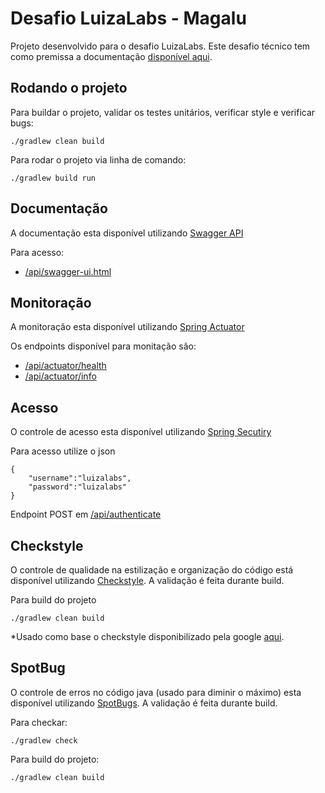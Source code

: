 # Desafio LuizaLabs - Magalu

Projeto desenvolvido para o desafio LuizaLabs. Este desafio técnico tem como premissa a documentação [disponível aqui](https://gist.github.com/Bgouveia/9e043a3eba439489a35e70d1b5ea08ec).

## Rodando o projeto

Para buildar o projeto, validar os testes unitários, verificar style e verificar bugs:
```
./gradlew clean build
```

Para rodar o projeto via linha de comando:

```
./gradlew build run
```

## Documentação

A documentação esta disponível utilizando [Swagger API](https://swagger.io/)

Para acesso:
- [/api/swagger-ui.html](http://localhost:8080/api/swagger-ui.html)

## Monitoração

A monitoração esta disponível utilizando [Spring Actuator](https://docs.spring.io/spring-boot/docs/current/reference/html/production-ready-features.html)

Os endpoints disponível para monitação são:
- [/api/actuator/health](http://localhost:8080/api/actuator/health)
- [/api/actuator/info](http://localhost:8080/api/actuator/info)

## Acesso

O controle de acesso esta disponível utilizando [Spring Secutiry](https://spring.io/projects/spring-security)

Para acesso utilize o json

```
{
    "username":"luizalabs",
    "password":"luizalabs"
}
```

Endpoint POST em [/api/authenticate](http://localhost:8080/api/authenticate) 

## Checkstyle

O controle de qualidade na estilização e organização do código está disponível utilizando [Checkstyle](https://checkstyle.org/index.html). A validação é feita durante build.

Para build do projeto

```
./gradlew clean build 
```

*Usado como base o checkstyle disponibilizado pela google [aqui](https://google.github.io/styleguide/javaguide.html).

## SpotBug

O controle de erros no código java (usado para diminir o máximo) esta disponível utilizando [SpotBugs](https://spotbugs.github.io/). A validação é feita durante build.

Para checkar:
```
./gradlew check 
```

Para build do projeto:
```
./gradlew clean build 
```
